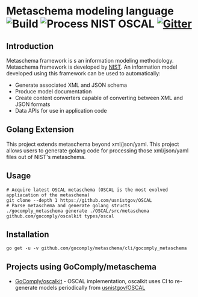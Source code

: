 # Metaschema modeling language ![Build](https://github.com/GoComply/metaschema/workflows/Metaschema%20Build%20CI/badge.svg) ![Process NIST OSCAL](https://github.com/GoComply/metaschema/workflows/Process%20NIST%20OSCAL/badge.svg) [![Gitter](https://badges.gitter.im/GoComply/community.svg)](https://gitter.im/GoComply/community?utm_source=badge&utm_medium=badge&utm_campaign=pr-badge)

## Introduction

Metaschema framework is s an information modeling methodology. Metaschema
framework is developed by [NIST](https://pages.nist.gov/metaschema/). An
information model developed using this framework can be used to automatically:

 * Generate associated XML and JSON schema
 * Produce model documentation
 * Create content converters capable of converting between XML and JSON formats
 * Data APIs for use in application code

## Golang Extension

This project extends metaschema beyond xml/json/yaml. This project allows users
to generate golang code for processing those xml/json/yaml files out of NIST's
metaschema.

## Usage

```
# Acquire latest OSCAL metaschema (OSCAL is the most evolved appliacation of the metaschema)
git clone --depth 1 https://github.com/usnistgov/OSCAL
# Parse metaschema and generate golang structs
./gocomply_metaschema generate ./OSCAL/src/metaschema github.com/gocomply/oscalkit types/oscal
```

## Installation

```
go get -u -v github.com/gocomply/metaschema/cli/gocomply_metaschema
```

## Projects using GoComply/metaschema

 * [GoComply/oscalkit](https://github.com/GoComply/oscalkit/tree/master/types/oscal) - OSCAL implementation, oscalkit uses CI to re-generate models periodically from [usnistgov/OSCAL](https://github.com/usnistgov/OSCAL)
